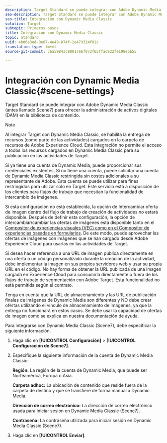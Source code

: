 ```yaml
---
description: Target Standard se puede integrar con Adobe Dynamic Media Classic (antes llamado Scene7) para ofrecer la administración de activos digitales (DAM) en la biblioteca de contenido.
seo-description: Target Standard se puede integrar con Adobe Dynamic Media Classic (antes llamado Scene7) para ofrecer la administración de activos digitales (DAM) en la biblioteca de contenido.
seo-title: Integración con Dynamic Media Classic
solution: Target
subtopic: Primeros pasos
title: Integración con Dynamic Media Classic
topic: Standard
uuid: 4b06a3ed-0e87-4e49-874f-2e479324f81c
translation-type: tm+mt
source-git-commit: c6a59843c80017e6f072f65ffad822fe198ebb55

---
```



# Integración con Dynamic Media Classic{#scene-settings}

Target Standard se puede integrar con Adobe Dynamic Media Classic (antes llamado Scene7) para ofrecer la administración de activos digitales (DAM) en la biblioteca de contenido.

>[!NOTE]
>
>Al integrar Target con Dynamic Media Classic, se habilita la entrega de recursos (como parte de las actividades) cargados en la carpeta de recursos de Adobe Experience Cloud. Esta integración no permite el acceso a todos los recursos cargados en Dynamic Media Classic para su publicación en las actividades de Target.

Si ya tiene una cuenta de Dynamic Media, puede proporcionar sus credenciales existentes. Si no tiene una cuenta, puede solicitar una cuenta de Dynamic Media Classic restringida sin costes adicionales a su representante de Adobe. Esta cuenta se puede utilizar para fines restringidos para utilizar solo en Target. Este servicio está a disposición de los clientes para flujos de trabajo que necesitan la funcionalidad de intercambio de imágenes.

Si esta configuración no está establecida, la opción de Intercambiar oferta de imagen dentro del flujo de trabajo de creación de actividades no estará disponible. Después de definir esta configuración, la opción de intercambiar/cambiar las ofertas de imágenes está disponible tanto en el [Compositor de experiencias visuales (VEC) como en el Compositor de experiencias basadas en formularios](../c-experiences/experiences.md#concept_A2E10F6AFB3D4AEAB6951EE14688848D). De este modo, puede aprovechar las ofertas de imágenes con imágenes que se han cargado desde Adobe Experience Cloud para usarlas en las actividades de Target.

Si desea hacer referencia a una URL de imagen pública directamente en una oferta o un código personalizado durante la creación de la actividad, debe implementar la imagen en sus propios servidores web y usar su propia URL en el código. No hay forma de obtener la URL publicada de una imagen cargada en Experience Cloud para consumirla directamente o fuera de los flujos de trabajo de segmentación con Adobe Target. Esta funcionalidad no está permitida según el contrato.

Tenga en cuenta que la URL de almacenamiento y las URL de publicación finales de imágenes de Dynamic Media son diferentes y NO debe crear ofertas utilizando el vínculo de almacenamiento de imágenes, ya que la entrega no funcionará en estos casos. Se debe usar la capacidad de ofertas de imagen como se explica en nuestra documentación de ayuda.

Para integrarse con Dynamic Media Classic (Scene7), debe especificar la siguiente información.

1. Haga clic en **[!UICONTROL Configuración]** &gt; **[!UICONTROL Configuración de Scene7]**.
1. Especifique la siguiente información de la cuenta de Dynamic Media Classic:

   **Región:** La región de la cuenta de Dynamic Media, que puede ser Norteamérica, Europa o Asia.

   **Carpeta adhoc:** La ubicación de contenido que reside fuera de la carpeta de destino y que se transfiere de forma manual a Dynamic Media.

   **Dirección de correo electrónico:** La dirección de correo electrónico usada para iniciar sesión en Dynamic Media Classic (Scene7).

   **Contraseña:** La contraseña utilizada para iniciar sesión en Dynamic Media Classic (Scene7).
1. Haga clic en **[!UICONTROL Enviar]**.
